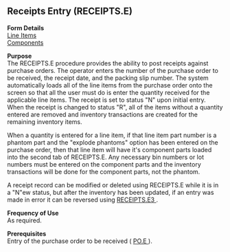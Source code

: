 ##  Receipts Entry (RECEIPTS.E)

<PageHeader />

**Form Details**  
[ Line Items ](RECEIPTS-E-1/README.md)   
[ Components ](RECEIPTS-E-2/README.md)   

**Purpose**  
The RECEIPTS.E procedure provides the ability to post receipts against
purchase orders. The operator enters the number of the purchase order to be
received, the receipt date, and the packing slip number. The system
automatically loads all of the line items from the purchase order onto the
screen so that all the user must do is enter the quantity received for the
applicable line items. The receipt is set to status "N" upon initial entry.
When the receipt is changed to status "R", all of the items without a quantity
entered are removed and inventory transactions are created for the remaining
inventory items.  
  
When a quantity is entered for a line item, if that line item part number is a
phantom part and the "explode phantoms" option has been entered on the
purchase order, then that line item will have it's component parts loaded into
the second tab of RECEIPTS.E. Any necessary bin numbers or lot numbers must be
entered on the component parts and the inventory transactions will be done for
the component parts, not the phantom.  
  
A receipt record can be modified or deleted using RECEIPTS.E while it is in a "N"ew status, but after the inventory has been updated, if an entry was made in error it can be reversed using [ RECEIPTS.E3 ](../RECEIPTS-E3/README.md) . 

**Frequency of Use**  
As required.

**Prerequisites**  
Entry of the purchase order to be received ( [ PO.E ](../PO-E/README.md) ). 

<badge text= "Version 8.10.57" vertical="middle" />

<PageFooter />